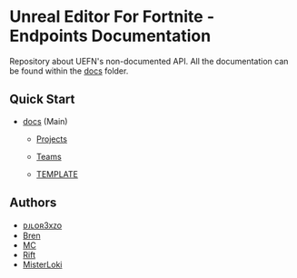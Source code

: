 # Unreal Editor For Fortnite - Endpoints Documentation

Repository about UEFN's non-documented API. All the documentation can be found within the [docs](https://github.com/djlorenzouasset/UEFN-EndpointsDocumentation/tree/main/docs) folder.


## Quick Start

- [docs](https://github.com/djlorenzouasset/UEFN-EndpointsDocumentation/tree/main/docs) (Main)

   - [Projects](https://github.com/djlorenzouasset/UEFN-EndpointsDocumentation/tree/main/docs/Projects)
   - [Teams](https://github.com/djlorenzouasset/UEFN-EndpointsDocumentation/tree/main/docs/Teams)

   - [TEMPLATE](https://github.com/djlorenzouasset/UEFN-EndpointsDocumentation/blob/main/docs/TEMPLATE.md)


## Authors

- [ᴅᴊʟᴏʀ3xᴢᴏ](https://github.com/djlorenzouasset)
- [Bren](https://github.com/bren2409)
- [MC](https://github.com/McMistrzYT)
- [Rift](https://github.com/RiftSTW)
- [MisterLoki](https://github.com/MisterLoki)
